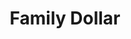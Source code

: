 ---
title: "Family Dollar"
url: /lancaster/family-dollar-north-memorial-drive/
shop: variety store
---
